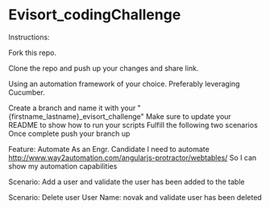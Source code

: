 # Evisort_codingChallenge

Instructions:

Fork this repo.

Clone the repo and push up your changes and share link.

Using an automation framework of your choice. Preferably leveraging Cucumber.

Create a branch and name it with your "{firstname_lastname}_evisort_challenge"
Make sure to update your README to show how to run your scripts
Fulfill the following two scenarios
Once complete push your branch up

Feature: Automate
     As an Engr. Candidate
     I need to automate http://www.way2automation.com/angularjs-protractor/webtables/
     So I can show my automation capabilities

Scenario: Add a user and validate the user has been added to the table

Scenario: Delete user User Name: novak and validate user has been deleted
